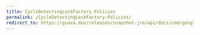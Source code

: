 ```yaml
---
title: CycleDetectingLockFactory.Policies
permalink: /CycleDetectingLockFactory.Policies/
redirect_to: https://guava.dev/releases/snapshot-jre/api/docs/com/google/common/util/concurrent/CycleDetectingLockFactory.Policies.html
---
```

